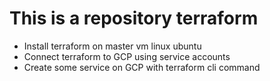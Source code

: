 # This is a repository terraform 
- Install terraform on master vm linux ubuntu
- Connect terraform to GCP using service accounts
- Create some service on GCP with terraform cli command
